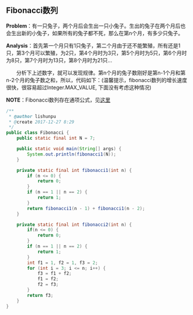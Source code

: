 ## Fibonacci数列

**Problem**：有一只兔子，两个月后会生出一只小兔子。生出的兔子在两个月后也会生出新的小兔子，如果所有的兔子都不死，那么在第n个月，有多少只兔子。

**Analysis**：首先第一个月只有1只兔子，第二个月由于还不能繁殖，所有还是1只，第3个月可以繁殖，为2只，第4个月时为3只，第5个月时为5只，第6个月时为8只，第7个月时为13只，第8个月时为21只...

&ensp;&ensp;&ensp;&ensp;分析下上述数字，就可以发现规律。第n个月的兔子数刚好是第n-1个月和第n-2个月的兔子数之和，所以，代码如下：(温馨提示，fibonacci数列的增长速度很快，很容易超过Integer.MAX_VALUE, 下面没有考虑这种情况)

**NOTE**：Fibonacci数列存在通项公式，见[这里](https://baike.baidu.com/item/%E6%96%90%E6%B3%A2%E9%82%A3%E5%A5%91%E6%95%B0%E5%88%97/99145?fr=aladdin&fromid=6849441&fromtitle=%E5%85%94%E5%AD%90%E6%95%B0%E5%88%97)

```java
/**
 * @author lishunpu
 * @create 2017-12-27 8:29
 */
public class Fibonacci {
    public static final int N = 7;

    public static void main(String[] args) {
        System.out.println(fibonacci1(N));
    }

    private static final int fibonacci1(int n) {
        if (n <= 0) {
            return 0;
        }
        if (n == 1 || n == 2) {
            return 1;
        }
        return fibonacci1(n - 1) + fibonacci1(n - 2);
    }

    private static final int fibonacci2(int n) {
        if(n <= 0) {
            return 0;
        }
        if (n == 1 || n == 2) {
            return 1;
        }
        int f1 = 1, f2 = 1, f3 = 2;
        for (int i = 3; i <= n; i++) {
            f3 = f1 + f2;
            f1 = f2;
            f2 = f3;
        }
        return f3;
    }
}
```

